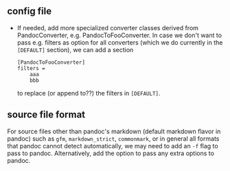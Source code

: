 config file
-----------
* If needed, add more specialized converter classes derived from
  PandocConverter, e.g. PandocToFooConverter. In case we don't want to pass
  e.g. filters as option for all converters (which we do currently in the
  `[DEFAULT]` section), we can add a section

      [PandocToFooConverter]
      filters =
          aaa
          bbb

  to replace (or append to??) the filters in `[DEFAULT]`.

source file format
------------------
For source files other than pandoc's markdown (default markdown flavor in
pandoc) such as `gfm`, `markdown_strict`, `commonmark`, or in general all
formats that pandoc cannot detect automatically, we may need to add an `-f` flag
to pass to pandoc. Alternatively, add the option to pass any extra options to
pandoc.
